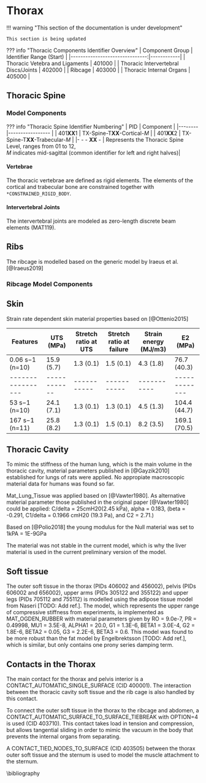 # Thorax

!!! warning "This section of the documentation is under development"
    
    This section is being updated

??? info "Thoracic Components Identifier Overview"
    | Component  Group               | Identifier Range (Start) |
    |-------------------------------:|------------|
    | Thoracic Vetebra and Ligaments         | 401000     |
    | Thoracic Intervertebral Discs/Joints   | 402000     |
    | Ribcage                                | 403000     |
    | Thoracic Internal Organs               | 405000     |

## Thoracic Spine


### Model Components

??? info "Thoracic Spine Identifier Numbering"
    | PID    | Component       |
    |--------|----------------- |
    | 401**XX**1 | TX-Spine-T**XX**-Cortical-*M*   |
    | 401**XX**2 | TX-Spine-T**XX**-Trabecular-*M* |
    |- - - **XX** - | Represents the Thoracic Spine Level, ranges from 01 to 12, <br/> *M* indicates mid-sagittal (common identifier for left and right halves)|


#### Vertebrae

The thoracic vertebrae are defined as rigid elements. The elements of the cortical and trabecular bone are constrained together with `*CONSTRAINED_RIGID_BODY`.


#### Intervertebral Joints

<!-- ??? info "Future Model Development"
    A new thoracic Spine model with detailed vertebrae and intervertebral soft tissue
    definitions is planned. -->

The intervertebral joints are modeled as zero-length discrete beam elements (MAT119). 

## Ribs

The ribcage is modelled based on the generic model by Iraeus et al. [@Iraeus2019]

### Ribcage Model Components

## Skin

Strain rate dependent skin material properties based on [@Ottenio2015]

| Features          | UTS (MPa)    | Stretch ratio at UTS | Stretch ratio at failure | Strain energy (MJ/m3) | E2 (MPa)      |
| ----------------- | ------------ | -------------------- | ------------------------ | --------------------- | ------------- |
| 0.06 s−1 (n=10)   | 15.9 (5.7)   | 1.3 (0.1)            | 1.5 (0.1)                | 4.3 (1.8)             | 76.7 (40.3)   |
| ----------------- | ------------ | -----------          | -----------              | -----------           | ------------- |
| 53 s−1 (n=10)     | 24.1 (7.1)   | 1.3 (0.1)            | 1.3 (0.1)                | 4.5 (1.3)             | 104.4 (44.7)  |
| 167 s−1 (n=11)    | 25.8 (8.2)   | 1.3 (0.1)            | 1.5 (0.1)                | 8.2 (3.5)             | 169.1 (70.5)  |


## Thoracic Cavity

To mimic the stiffness of the human lung, which is the main volume in the thoracic cavity, material parameters published in [@Gayzik2010] established for lungs of rats were applied. No appropiate macroscopic material data for humans was found so far. 
<!-- (TODO?) -->
Mat_Lung_Tissue was applied based on [@Vawter1980]. As alternative material parameter those published in the original paper [@Vawter1980] could be applied:
C/delta = 25cmH20(2.45 kPa), alpha = 0.183, (beta = -0.291, C1/delta = 0.1966 cmH20 (19.3 Pa), and C2 = 2.71.)

Based on [@Polio2018] the young modulus for the Null material was set to 1kPA = 1E-9GPa

The material was not stable in the current model, which is why the liver material is used in the current preliminary version of the model.


## Soft tissue

The outer soft tissue in the thorax (PIDs 406002 and 456002), pelvis (PIDs 606002 and 656002), upper arms (PIDs 305122 and 355122) and upper legs (PIDs 705112 and 755112) is modelled using the adipose tissue model from Naseri [TODO: Add ref.]. The model, which represents the upper range of compressive stiffness from experiments, is implemented as MAT_OGDEN_RUBBER with material parameters given by RO = 9.0e-7, PR = 0.49998, MU1 = 3.5E-8, ALPHA1 = 20.0, G1 = 1.3E-6, BETA1 = 3.0E-4, G2 = 1.8E-6, BETA2 = 0.05, G3 = 2.2E-6, BETA3 =  0.6. This model was found to be more robust than the fat model by Engelbrektsson [TODO: Add ref.], which is similar, but only contains one prony series damping term.


<!-- TODO
- [ ] change to compressible material and add sliding contact for thoracic cavity soft tissue -->

## Contacts in the Thorax

The main contact for the thorax and pelvis interior is a CONTACT_AUTOMATIC_SINGLE_SURFACE (CID 400001). The interaction between the thoracic cavity soft tissue and the rib cage is also handled by this contact. 

To connect the outer soft tissue in the thorax to the ribcage and abdomen, a CONTACT_AUTOMATIC_SURFACE_TO_SURFACE_TIEBREAK with OPTION=4 is used (CID 403710). This contact takes load in tension and compression, but allows tangential sliding in order to mimic the vacuum in the body that prevents the internal organs from separating.

A CONTACT_TIED_NODES_TO_SURFACE (CID 403505) between the thorax outer soft tissue and the sternum is used to model the muscle attachment to the sternum.

\bibliography
